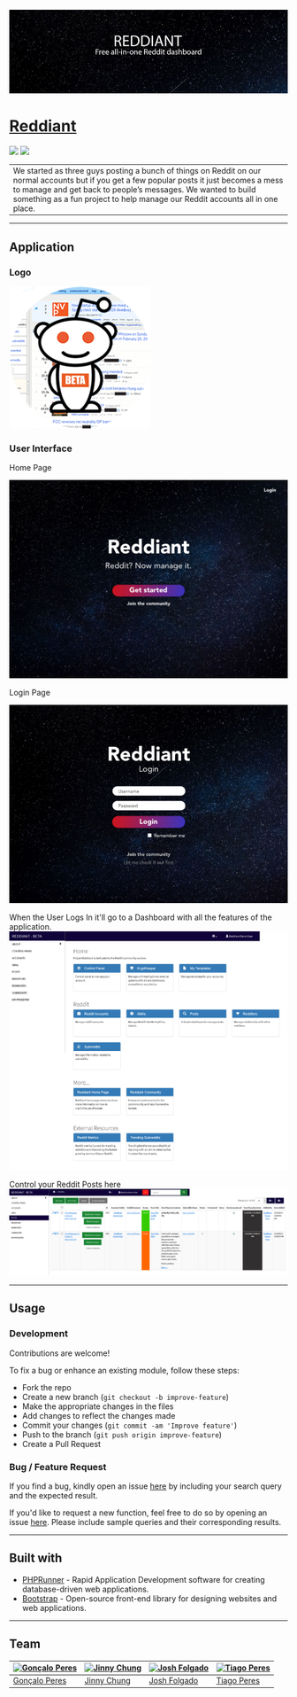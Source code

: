 ![](https://github.com/goncaloperes/Project-Reddiant/blob/master/Design/social_media_cover.jpg)


# [Reddiant](https://github.com/goncaloperes/Project-Reddiant)

![](https://img.shields.io/badge/Version-2.0-blue.svg)
![](https://img.shields.io/badge/Status-Beta-red.svg)

<table>
<tr>
<td>
We started as three guys posting a bunch of things on Reddit on our normal accounts but if you get a few popular posts it just becomes a mess to manage and get back to people’s messages.
We wanted to build something as a fun project to help manage our Reddit accounts all in one place.
</td>
</tr>
</table>

---

## Application

### Logo
![](https://github.com/goncaloperes/Project-Reddiant/blob/master/Design/reddiant_logo_v1_3_256_256_beta_v2.png)

### User Interface

Home Page

![](https://github.com/goncaloperes/Project-Reddiant/blob/master/Design/Reddiant_homepage-1044x742.png)

Login Page

![](https://github.com/goncaloperes/Project-Reddiant/blob/master/Design/reddiant_login-716x508.png)

When the User Logs In it'll go to a Dashboard with all the features of the application.
![](https://github.com/goncaloperes/Project-Reddiant/blob/master/Design/Menu_-_2017-03-01_13.57.10.png)

Control your Reddit Posts here
![](https://github.com/goncaloperes/Project-Reddiant/blob/master/Design/Posts_-_2017-03-01_13.57.50.png)

---

## Usage

### Development
Contributions are welcome!

To fix a bug or enhance an existing module, follow these steps:

- Fork the repo
- Create a new branch (`git checkout -b improve-feature`)
- Make the appropriate changes in the files
- Add changes to reflect the changes made
- Commit your changes (`git commit -am 'Improve feature'`)
- Push to the branch (`git push origin improve-feature`)
- Create a Pull Request 

### Bug / Feature Request

If you find a bug, kindly open an issue [here](https://github.com/goncaloperes/Project-Reddiant/issues/new) by including your search query and the expected result.

If you'd like to request a new function, feel free to do so by opening an issue [here](https://github.com/goncaloperes/Project-Reddiant/issues/new). Please include sample queries and their corresponding results.

---

## Built with 

- [PHPRunner](https://www.xlinesoft.com/phprunner/index.htm) -  Rapid Application Development software for creating database-driven web applications.
- [Bootstrap](https://getbootstrap.com) -  Open-source front-end library for designing websites and web applications.

---

## Team

[![Gonçalo Peres](https://media-exp2.licdn.com/mpr/mpr/shrinknp_200_200/AAIA_wDGAAAAAQAAAAAAAAqTAAAAJDBlZTE3MmI0LWNmNjgtNDM3MS1iMzRmLTI0ZGQ1MGRlMWE1Yw.jpg)](https://github.com/goncaloperes)  | [![Jinny Chung](https://media.licdn.com/mpr/mpr/shrinknp_200_200/p/1/000/079/2f2/2f9541f.jpg)](http://eyepalate.com/) | [![Josh Folgado](https://media.licdn.com/mpr/mpr/shrinknp_200_200/AAEAAQAAAAAAAA1bAAAAJDkxY2FiM2U0LTZhODEtNDU4OS1iNTg5LWZlMTg2YTVhN2M4OA.jpg)](https://joshfolgado.com) | [![Tiago Peres](https://avatars0.githubusercontent.com/u/13332903?size=200)](https://github.com/tiago-peres/)
---|---|---|---
[Gonçalo Peres](https://github.com/goncaloperes) | [Jinny Chung](http://eyepalate.com/) | [Josh Folgado](https://joshfolgado.com) | [Tiago Peres](https://github.com/tiago-peres/)
